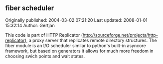 ## fiber scheduler

Originally published: 2004-03-02 07:21:20
Last updated: 2008-01-01 15:32:14
Author: Gertjan 

This code is part of HTTP Replicator (http://sourceforge.net/projects/http-replicator), a proxy server that replicates remote directory structures. The fiber module is an I/O scheduler similar to python's built-in asyncore framework, but based on generators it allows for much more freedom in choosing swich points and wait states.